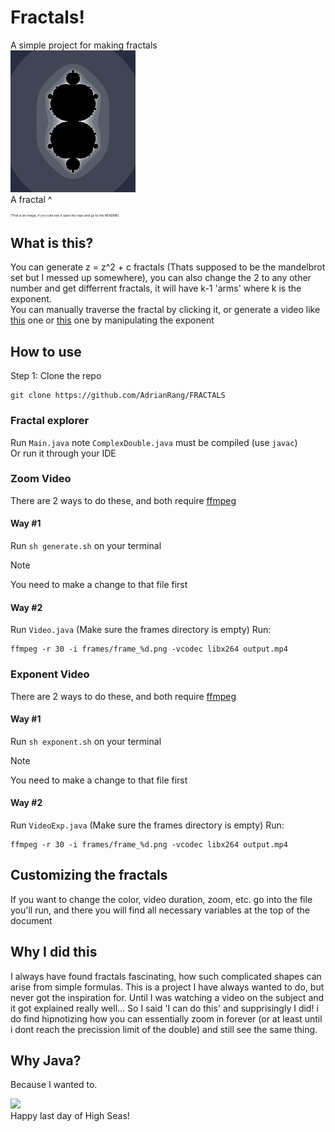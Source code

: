 # Fractals!
A simple project for making fractals  
<img src="./k3.png" width="200px"></img>   
A fractal ^  
<p style="font-size: 5px;">(That is an image, if you cant see it open the repo and go to the README)</p>

## What is this?
You can generate z = z^2 + c fractals (Thats supposed to be the mandelbrot set but I messed up somewhere), you can also change the 2 to any other number and get differrent fractals, it will have k-1 'arms' where k is the exponent.  
You can manually traverse the fractal by clicking it, or generate a video like [this](./1000Frames.mp4) one or [this](./exponent.mp4) one by manipulating the exponent

## How to use

Step 1: Clone the repo
```
git clone https://github.com/AdrianRang/FRACTALS
```

### Fractal explorer

Run `Main.java` note `ComplexDouble.java` must be compiled (use `javac`)  
Or run it through your IDE

### Zoom Video

There are 2 ways to do these, and both require [ffmpeg](https://www.ffmpeg.org/ffmpeg.html)

#### Way #1

Run `sh generate.sh` on your terminal 
> [!NOTE]
> You need to make a change to that file first

#### Way #2

Run `Video.java` (Make sure the frames directory is empty)
Run:
```
ffmpeg -r 30 -i frames/frame_%d.png -vcodec libx264 output.mp4
```

### Exponent Video

There are 2 ways to do these, and both require [ffmpeg](https://www.ffmpeg.org/ffmpeg.html)

#### Way #1

Run `sh exponent.sh` on your terminal 
> [!NOTE]
> You need to make a change to that file first

#### Way #2

Run `VideoExp.java` (Make sure the frames directory is empty)
Run:
```
ffmpeg -r 30 -i frames/frame_%d.png -vcodec libx264 output.mp4
```

## Customizing the fractals

If you want to change the color, video duration, zoom, etc. go into the file you'll run, and there you will find all necessary variables at the top of the document

## Why I did this
I always have found fractals fascinating, how such complicated shapes can arise from simple formulas. This is a project I have always wanted to do, but never got the inspiration for. Until I was watching a video on the subject and it got explained really well... So I said 'I can do this' and supprisingly I did! i do find hipnotizing how you can essentially zoom in forever (or at least until i dont reach the precission limit of the double) and still see the same thing.

## Why Java?
Because I wanted to.

<img src="./sine.gif" width="200px"></img>   
Happy last day of High Seas!
